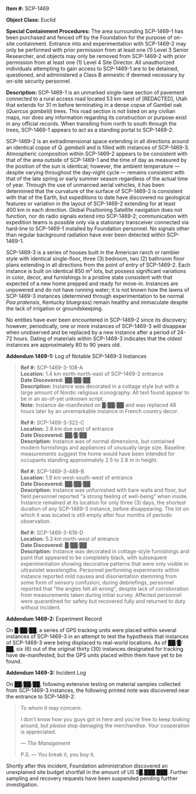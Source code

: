 **Item #:** SCP-1469

**Object Class:** Euclid

**Special Containment Procedures:** The area surrounding SCP-1469-1 has been purchased and fenced off by the Foundation for the purpose of on-site containment. Entrance into and experimentation with SCP-1469-2 may only be performed with prior permission from at least one (1) Level 3 Senior Researcher, and objects may only be removed from SCP-1469-2 with prior permission from at least one (1) Level 4 Site Director. All unauthorized individuals attempting to gain access to SCP-1469-1 are to be detained, questioned, and administered a Class B amnestic if deemed necessary by on-site security personnel.

**Description:** SCP-1469-1 is an unmarked single-lane section of pavement connected to a rural access road located 53 km west of \[REDACTED\], Utah that extends for 31 m before terminating in a dense copse of Gambel oak (_Quercus gambelii_) trees. This road section is not listed on any civilian maps, nor does any information regarding its construction or purpose exist in any official records. When transiting from north to south through the trees, SCP-1469-1 appears to act as a standing portal to SCP-1469-2.

SCP-1469-2 is an extradimensional space extending in all directions around an identical copse of _Q. gambelii_ and is filled with instances of SCP-1469-3. Atmospheric composition within SCP-1469-2 appears to be consistent with that of the area outside of SCP-1469-1 and the time of day as measured by the position of the sun is identical; however, the ambient temperature — despite varying throughout the day-night cycle — remains consistent with that of the late spring or early summer season regardless of the actual time of year. Through the use of unmanned aerial vehicles, it has been determined that the curvature of the surface of SCP-1469-2 is consistent with that of the Earth, but expeditions to date have discovered no geological features or variation in the layout of SCP-1469-2 extending for at least 400 km in each direction. Global Positioning Satellite navigation does not function, nor do radio signals extend into SCP-1469-2; communication with expedition teams is possible only via a stationary transceiver connected via hard-line to SCP-1469-1 installed by Foundation personnel. No signals other than regular background radiation have ever been detected within SCP-1469-1.

SCP-1469-3 is a series of houses built in the American ranch or rambler style with identical single-floor, three (3) bedroom, two (2) bathroom floor plans extending in all directions from the point of entry of SCP-1469-2. Each instance is built on identical 850 m² lots, but possess significant variations in color, decor, and furnishings in a pristine state consistent with that expected of a new home prepped and ready for move-in. Instances are unpowered and do not have running water; it is not known how the lawns of SCP-1469-3 instances (determined through experimentation to be normal _Poa pratensis_, Kentucky bluegrass) remain healthy and immaculate despite the lack of irrigation or groundskeeping.

No entities have ever been encountered in SCP-1469-2 since its discovery; however, periodically, one or more instances of SCP-1469-3 will disappear when unobserved and be replaced by a new instance after a period of 24-72 hours. Dating of materials within SCP-1469-3 indicates that the oldest instances are approximately 80 to 90 years old.

**Addendum 1469-1:** Log of Notable SCP-1469-3 Instances

> **Ref #:** SCP-1469-3-108-A  
> **Location:** 1.4 km north-north-east of SCP-1469-2 entrance  
> **Date Discovered:** ██/██/██  
> **Description:** Instance was decorated in a cottage style but with a large amount of Nordic religious iconography. All text found appear to be in an as-of-yet unknown script.  
> **Note:** Instance de-manifested on █/██/██ and was replaced 48 hours later by an unremarkable instance in French country decor.
> 
> **Ref #:** SCP-1469-3-322-C  
> **Location:** 2.8 km due east of entrance  
> **Date Discovered:** ██/█/██  
> **Description:** Instance was of normal dimensions, but contained modern furnishings and appliances of unusually large size. Baseline measurements suggest the home would have been intended for occupants standing approximately 2.5 to 2.8 m in height.
> 
> **Ref #:** SCP-1469-3-488-B  
> **Location:** 1.9 km west-south-west of entrance  
> **Date Discovered:** ██/██/██  
> **Description:** Instance was unfurnished with bare walls and floor, but field personnel reported "a strong feeling of well-being" when inside. Instance remained at its location for only three (3) days, the shortest duration of any SCP-1469-3 instance, before disappearing. The lot on which it was located is still empty after four months of periodic observation.
> 
> **Ref #:** SCP-1469-3-618-D  
> **Location:** 5.3 km north-west of entrance  
> **Date Discovered:** █/██/██  
> **Description:** Instance was decorated in cottage-style furnishings and paint that appeared to be completely black, with subsequent experimentation showing decorative patterns that were only visible in ultraviolet wavelengths. Personnel performing experiments within instance reported mild nausea and disorientation stemming from some form of sensory confusion; during debriefings, personnel reported that "the angles felt all wrong", despite lack of corroboration from measurements taken during initial survey. Affected personnel were quarantined for safety but recovered fully and returned to duty without incident.

**Addendum 1469-2:** Experiment Record

On █/██/██, a series of GPS tracking units were placed within several instances of SCP-1469-3 in an attempt to test the hypothesis that instances of SCP-1469-3 were being displaced to real-world locations. As of ██/█/██, six (6) out of the original thirty (30) instances designated for tracking have de-manifested, but the GPS units placed within them have yet to be found.

**Addendum 1469-3:** Incident Log

On ██/██/██, following extensive testing on material samples collected from SCP-1469-3 instances, the following printed note was discovered near the entrance to SCP-1469-2:

> To whom it may concern:
> 
> I don't know how you guys got in here and you're free to keep looking around, but _please_ stop damaging the merchandise. Your cooperation is appreciated.
> 
> — _The Management_
> 
> P.S. — You break it, you buy it.

Shortly after this incident, Foundation administration discovered an unexplained site budget shortfall in the amount of US $█,███,███. Further sampling and recovery requests have been suspended pending further investigation.